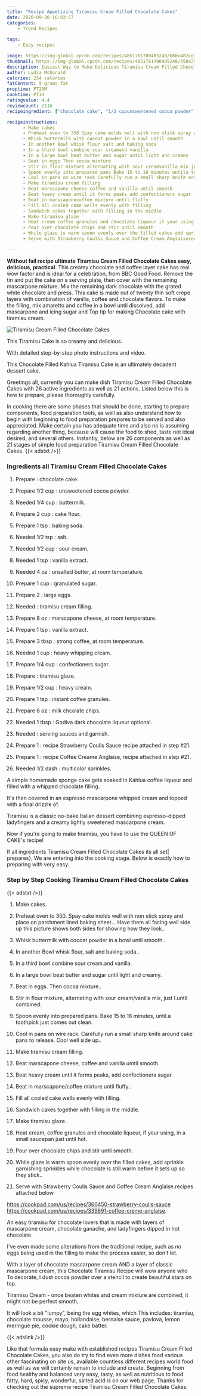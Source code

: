 ```yaml
---
title: "Recipe Appetizing Tiramisu Cream Filled Chocolate Cakes"
date: 2020-09-30 16:03:57
categories:
    - Trend Recipes
    
tags:
    - Easy recipes

image: https://img-global.cpcdn.com/recipes/4851761700405248/680x482cq70/tiramisu-cream-filled-chocolate-cakes-recipe-main-photo.jpg
thumbnail: https://img-global.cpcdn.com/recipes/4851761700405248/350x250cq70/tiramisu-cream-filled-chocolate-cakes-recipe-main-photo.jpg
description: Easiest Way to Make Delicious Tiramisu Cream Filled Chocolate Cakes with 26 ingredients and 21 stages of easy cooking.
author: Lydia McDonald
calories: 254 calories
fatContent: 9 grams fat
preptime: PT26M
cooktime: PT1H
ratingvalue: 4.4
reviewcount: 2116
recipeingredient: ["chocolate cake", "1/2 cupunsweetened cocoa powder", "1/4 cupbuttermilk", "2 cupcake flour", "1 tspbaking soda", "1/2 tspsalt", "1/2 cupsour cream", "1 tspvanilla extract", "4 ozunsalted butter at room temperature", "1 cupgranulated sugar", "2large eggs", "tiramisu cream filling", "8 ozmarscapone cheese at room temperature", "1 tspvanilla extract", "3 tbspstrong coffee at room temperature", "1 cupheavy whipping cream", "1/4 cupconfectioners sugar", "tiramisu glaze", "1/2 cupheavy cream", "1 tspinstant coffee granules", "6 ozmilk chcolate chips", "1 tbspGodiva dark chocolate liqueur optional", "serving sauces and garnish", "1recipe Strawberry Coulis Sauce recipe attached in step 21", "1recipe Coffee Creame Anglaise recipe attached in step 21", "1/2 dashmulticolor sprinkles"]

recipeinstructions: 
      - Make cakes 
      - Preheat oven to 350 Spay cake molds well with non stick spray and place on parchment lined baking sheet Have them all facing well side up this picture shows both sides for showing how they look 
      - Whisk buttermilk with cocoat powder in a bowl until smooth 
      - In another Bowl whisk flour salt and baking soda 
      - In a third bowl combine sour creamand vanilla 
      - In a large bowl beat butter and sugar until light and creamy 
      - Beat in eggs Then cocoa mixture 
      - Stir in flour mixture alternating with sour creamvanilla mix just Iuntil combined 
      - Spoon evenly into prepared pans Bake 15 to 18 minutes untila toothpick just comes out clean 
      - Cool in pans on wire rack Carefully run a small sharp knife around cake pans to release Cool well side up 
      - Make tiramisu cream filling 
      - Beat marscapone cheese coffee and vanilla umtil smooth 
      - Beat heavy cream until it forms peaks add confectioners sugar 
      - Beat in marscaponecoffee mixture until fluffy 
      - Fill all cooled cake wells evenly with filling 
      - Sandwich cakes together with filling in the middle 
      - Make tiramisu glaze 
      - Heat cream coffee granules and chocolate liqueur if your using in a small saucepan just until hot 
      - Pour over chocolate chips and stir until smooth 
      - While glaze is warm spoon evenly over the filled cakes add sprinkle garnishing sprinkles while chocolate is stillwarm before it sets up so they stick 
      - Serve with Strawberry Coulis Sauce and Coffee Cream Anglaiserecipes attached belowhttpscookpadcomusrecipes360450strawberrycoulissaucehttpscookpadcomusrecipes339891coffeecremeanglaise

---
```




**Without fail recipe ultimate Tiramisu Cream Filled Chocolate Cakes easy, delicious, practical**. This creamy chocolate and coffee layer cake has real wow factor and is ideal for a celebration, from BBC Good Food. Remove the tin and put the cake on a serving plate, then cover with the remaining mascarpone mixture. Mix the remaining dark chocolate with the grated white chocolate and press. This cake is made out of twenty thin soft crepe layers with combination of vanilla, coffee and chocolate flavors. To make the filling, mix amaretto and coffee in a bowl until dissolved, add mascarpone and icing sugar and Top tip for making Chocolate cake with tiramisu cream.


![Tiramisu Cream Filled Chocolate Cakes](https://img-global.cpcdn.com/recipes/4851761700405248/680x482cq70/tiramisu-cream-filled-chocolate-cakes-recipe-main-photo.jpg "Tiramisu Cream Filled Chocolate Cakes")



This Tiramisu Cake is so creamy and delicious.

With detailed step-by-step photo instructions and video.

This Chocolate Filled Kahlua Tiramisu Cake is an ultimately decadent dessert cake.


Greetings all, currently you can make dish Tiramisu Cream Filled Chocolate Cakes with 26 active ingredients as well as 21 actions. Listed below this is how to prepare, please thoroughly carefully.

In cooking there are some phases that should be done, starting to prepare components, food preparation tools, as well as also understand how to begin with beginning to food preparation prepares to be served and also appreciated. Make certain you has adequate time and also no is assuming regarding another thing, because will cause the food to shed, taste not ideal desired, and several others. Instantly, below are 26 components as well as 21 stages of simple food preparation Tiramisu Cream Filled Chocolate Cakes.
{{< adstxt />}}

### Ingredients all Tiramisu Cream Filled Chocolate Cakes


1. Prepare  : chocolate cake.

1. Prepare 1/2 cup : unsweetened cocoa powder.

1. Needed 1/4 cup : buttermilk.

1. Prepare 2 cup : cake flour.

1. Prepare 1 tsp : baking soda.

1. Needed 1/2 tsp : salt.

1. Needed 1/2 cup : sour cream.

1. Needed 1 tsp : vanilla extract.

1. Needed 4 oz : unsalted butter, at room temperature.

1. Prepare 1 cup : granulated sugar.

1. Prepare 2 : large eggs.

1. Needed  : tiramisu cream filling.

1. Prepare 8 oz : marscapone cheese, at room temperature.

1. Prepare 1 tsp : vanilla extract.

1. Prepare 3 tbsp : strong coffee, at room temperature.

1. Needed 1 cup : heavy whipping cream.

1. Prepare 1/4 cup : confectioners sugar.

1. Prepare  : tiramisu glaze.

1. Prepare 1/2 cup : heavy cream.

1. Prepare 1 tsp : instant coffee granules.

1. Prepare 6 oz : milk chcolate chips.

1. Needed 1 tbsp : Godiva dark chocolate liqueur optional.

1. Needed  : serving sauces and garnish.

1. Prepare 1 : recipe Strawberry Coulis Sauce recipe attached in step #21.

1. Prepare 1 : recipe Coffee Creame Anglaise, recipe attached in step #21.

1. Needed 1/2 dash : multicolor sprinkles.


A simple homemade sponge cake gets soaked in Kahlua coffee liqueur and filled with a whipped chocolate filling.

It&#39;s then covered in an espresso mascarpone whipped cream and topped with a final drizzle of.

Tiramisu is a classic no-bake Italian dessert combining espresso-dipped ladyfingers and a creamy lightly sweetened mascarpone cream.

Now if you&#39;re going to make tiramisu, you have to use the QUEEN OF CAKE&#39;s recipe!


If all ingredients Tiramisu Cream Filled Chocolate Cakes its all set| prepares}, We are entering into the cooking stage. Below is exactly how to preparing with very easy.

### Step by Step Cooking Tiramisu Cream Filled Chocolate Cakes

{{< adstxt />}}


1. Make cakes.



1. Preheat oven to 350. Spay cake molds well with non stick spray and place on parchment lined baking sheet... Have them all facing well side up this picture shows both sides for showing how they look..



1. Whisk buttermilk with cocoat powder in a bowl until smooth..



1. In another Bowl whisk flour, salt and baking soda..



1. In a third bowl combine sour cream.and vanilla.



1. In a large bowl beat butter and sugar until light and creamy.



1. Beat in eggs. Then cocoa mixture..



1. Stir in flour mixture, alternating with sour cream/vanilla mix, just I.until combined.



1. Spoon evenly into prepared pans. Bake 15 to 18 minutes, until.a toothpick just comes out clean.



1. Cool in pans on wire rack. Carefully run a small sharp knife around cake pans to release. Cool well side up..



1. Make tiramisu cream filling.



1. Beat marscapone cheese, coffee and vanilla umtil smooth.



1. Beat heavy cream until it forms peaks, add confectioners sugar.



1. Beat in marscapone/coffee mixture until fluffy..



1. Fill all cooled cake wells evenly with filling.



1. Sandwich cakes together with filling in the middle.



1. Make tiramisu glaze.



1. Heat cream, coffee granules and chocolate liqueur, if your using, in a small saucepan just until hot.



1. Pour over chocolate chips and stir until smooth.



1. While glaze is warm spoon evenly over the filled cakes, add sprinkle garnishing sprinkles while chocolate is still.warm before it sets up so they stick..



1. Serve with Strawberry Coulis Sauce and Coffee Cream Anglaise.recipes attached below

https://cookpad.com/us/recipes/360450-strawberry-coulis-sauce
https://cookpad.com/us/recipes/339891-coffee-creme-anglaise.




An easy tiramisu for chocolate lovers that is made with layers of mascarpone cream, chocolate ganache, and ladyfingers dipped in hot chocolate.

I&#39;ve even made some alterations from the traditional recipe, such as no eggs being used in the filling to make the process easier, so don&#39;t let.

With a layer of chocolate mascarpone cream AND a layer of classic mascarpone cream, this Chocolate Tiramisu Recipe will wow anyone who To decorate, I dust cocoa powder over a stencil to create beautiful stars on top.

Tiramisu Cream - once beaten whites and cream mixture are combined, it might not be perfect smooth.

It will look a bit &#34;lumpy&#34;, being the egg whites, which This includes: tiramisu, chocolate mousse, mayo, hollandaise, bernaise sauce, pavlova, lemon meringue pie, cookie dough, cake batter.


{{< adslink />}}

Like that formula easy make with established recipes Tiramisu Cream Filled Chocolate Cakes, you also do try to find even more dishes food various other fascinating on site us, available countless different recipes world food as well as we will certainly remain to include and create. Beginning from food healthy and balanced very easy, tasty, as well as nutritious to food fatty, hard, spicy, wonderful, salted acid is on our web page. Thanks for checking out the supreme recipe Tiramisu Cream Filled Chocolate Cakes.
